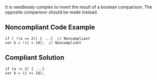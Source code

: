 It is needlessly complex to invert the result of a boolean comparison. The opposite comparison should be made instead.

## Noncompliant Code Example ##

    if ( !(a == 2)) { ...}  // Noncompliant
    var b = !(i < 10);  // Noncompliant

## Compliant Solution ##

    if (a != 2) { ...}
    var b = (i >= 10);